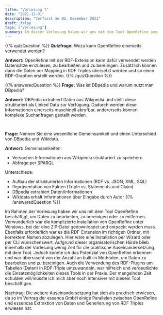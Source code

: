 ```yaml
---
title: "Vorlesung 7"
date: "2021-12-01"
description: "Verfasst am 02. Dezember 2021"
draft: false
tags: ["Vorlesung"]
summary: In dieser Vorlesung haben wir uns mit dem Tool OpenRefine beschäftigt, um Daten zu bearbeiten, zu bereinigen oder zu entfernen. Überrascht hat mich die doch komplizierte Installation von OpenRefine unter Windows, wo eine ZIP-Datei gedownloadet und entpackt werden muss und die RDF-Extension im richtigen Ordner, mit richtigem Namen abzulegen war. Hier wäre eine Installation per Wizard oder per CLI wünschenswert. Leider hat dieser Teil auch den Großteil der Vorlesung in Anspruch genommen, sodass wenig Zeit für die praktische Auseinandersetzung mit dem Tool an sich blieb. Jedoch konnte ich das Potenzial von OpenRefine erkennen und war überrascht von der Anzahl an built-in Methoden, um die Daten zu bearbeiten und zu bereinigen. Auch die Verwendung des RDF-Plugins um die Tabelle (Daten) in RDF-Triple umzuwandeln, war hilfreich und verdeutlichte die Einsatzmöglichkeiten dieses Tools in der Praxis. Der mangelnden Zeit schulden will/müsste ich mich aber noch intensiver mit diesem Tool beschäftigen."
---
```


{{% quizQuestion %}}
**Quizfrage:** Wozu kann OpenRefine einerseits verwendet werden?

**Antwort:** OpenRefine mit der RDF-Extension kann dafür verwendet werden Datensätze einzulesen, zu bearbeiten und zu bereinigen. Zusätzlich können dann die Daten per Mapping in RDF Triples übersetzt werden und so einen RDF-Graphen erstellt werden.
{{% /quizQuestion %}}

{{% answeredQuestion %}}
**Frage:** Was ist DBpedia und warum nutzt man DBpedia?

**Antwort:** DBPedia extrahiert Daten aus Wikipedia und stellt diese strukturiert als Linked Data zur Verfügung. Dadurch werden diese Informationen einerseits maschinell abrufbar, andererseits können komplexe Suchanfragen gestellt werden.

 

**Frage:** Nennen Sie eine wesentliche Gemeinsamkeit und einen Unterschied von DBpedia
und Wikidata.

**Antwort:** 
Gemeinsamkeiten:
- Versuchen Informationen aus Wikipedia strukturiert zu speichern
- Abfrage per SPARQL


Unterschiede:
- Aufbau der strukturierten Informationen (RDF vs. JSON, XML, SQL)
- Repräsentation von Fakten (Triple vs. Statements und Claim)
- DBpedia extrahiert Daten/Informationen
- Wikidata erhält Informationen über Eingabe durch Autor
{{% /answeredQuestion %}}

Im Rahmen der Vorlesung haben wir uns mit dem Tool OpenRefine beschäftigt, um Daten zu bearbeiten, zu bereinigen oder zu entfernen. Verwunderlich war die komplizierte Installation von OpenRefine unter Windows, bei der eine ZIP-Datei gedownloadet und entpackt werden muss. Ebenfalls erforderlich war es die RDF-Extension im richtigen Ordner, mit korrektem Namen abzulegen. Hier wäre eine Installation per Wizard oder per CLI wünschenswert. Aufgrund dieser organisatorischen Hürde blieb innerhalb der Vorlesung wenig Zeit für die praktische Auseinandersetzung mit dem Tool. Jedoch konnte ich das Potenzial von OpenRefine erkennen und war überrascht von der Anzahl an built-in Methoden, um Daten zu bearbeiten und zu bereinigen. Auch die Verwendung des RDF-Plugins um Tabellen (Daten) in RDF-Triple umzuwandeln, war hilfreich und verdeutlichte die Einsatzmöglichkeiten dieses Tools in der Praxis. Der mangelnden Zeit schulden will/müsste ich mich aber noch intensiver mit diesem Tool beschäftigen.

Nachtrag: Die weitere Auseinandersetzung hat sich als praktisch erwiesen, da so im Vortrag der essenca GmbH einige Parallelen zwischen OpenRefine und essencas Extraktion von Daten und Generierung von RDF Triples erwiesen hat.

